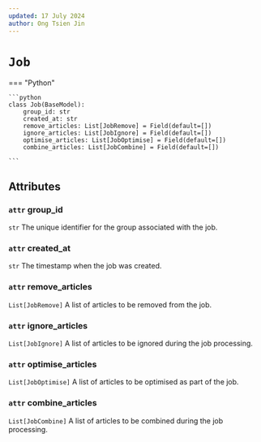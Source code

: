```yaml
---
updated: 17 July 2024
author: Ong Tsien Jin
---
```


# `Job`

=== "Python"

    ```python
    class Job(BaseModel):
        group_id: str
        created_at: str
        remove_articles: List[JobRemove] = Field(default=[])
        ignore_articles: List[JobIgnore] = Field(default=[])
        optimise_articles: List[JobOptimise] = Field(default=[])
        combine_articles: List[JobCombine] = Field(default=[])

    ```


## Attributes

### `attr` group_id
`str` The unique identifier for the group associated with the job.

### `attr` created_at
`str` The timestamp when the job was created.

### `attr` remove_articles
`List[JobRemove]` A list of articles to be removed from the job.

### `attr` ignore_articles
`List[JobIgnore]` A list of articles to be ignored during the job processing.

### `attr` optimise_articles
`List[JobOptimise]` A list of articles to be optimised as part of the job.

### `attr` combine_articles
`List[JobCombine]` A list of articles to be combined during the job processing.
